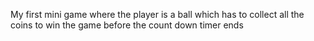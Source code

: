 My first mini game where the player is a ball which has to collect all the coins to win the game before the count down timer ends
